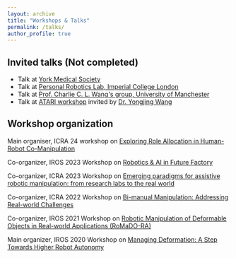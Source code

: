 ```yaml
---
layout: archive
title: "Workshops & Talks"
permalink: /talks/
author_profile: true
---
```

## Invited talks (Not completed)
* Talk at [York Medical Society](https://yorkmedsoc.org/) 
* Talk at [Personal Robotics Lab, Imperial College London](https://www.imperial.ac.uk/personal-robotics/)
* Talk at [Prof. Charlie C. L. Wang's group, University of Manchester](https://mewangcl.github.io/)
* Talk at [ATARI workshop](https://research.birmingham.ac.uk/en/projects/self-learning-robotics-for-industrial-contact-rich-tasks-atari-en) invited by [Dr. Yongjing Wang](https://www.birmingham.ac.uk/staff/profiles/mechanical/yongjing-wang.aspx)

## Workshop organization
Main organiser, ICRA 24 workshop on [Exploring Role Allocation in Human-Robot Co-Manipulation](https://sites.google.com/york.ac.uk/icra24-co-manipulation/home-page)

Co-organizer, IROS 2023 Workshop on [Robotics & AI in Future Factory](https://sites.google.com/view/robot-ai-future-factory/)

Co-organizer, ICRA 2023 Workshop on [Emerging paradigms for assistive robotic manipulation: from research labs to the real world](https://sites.google.com/unisi.it/workshop-manipulation)

Co-organizer, ICRA 2022 Workshop on [Bi-manual Manipulation: Addressing Real-world Challenges](https://sites.google.com/view/bm4rw/home)

Co-organizer, IROS 2021 Workshop on [Robotic Manipulation of Deformable Objects in Real-world Applications (RoMaDO-RA)](https://adkoessler.github.io/romadora-workshop/)

Main organizer, IROS 2020 Workshop on [Managing Deformation: A Step Towards Higher Robot Autonomy](https://sites.google.com/view/madef-iros2020/home)
